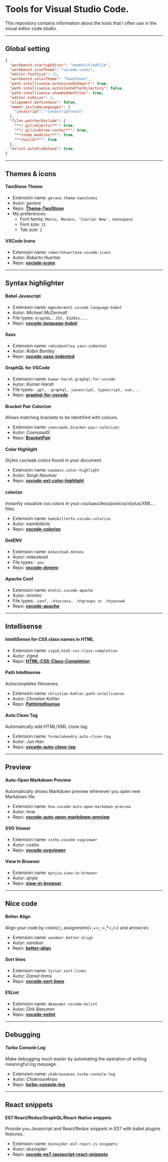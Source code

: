 # Tools for Visual Studio Code.

This repository contains information about the tools that I often use in the visual editor code studio.

---
## Global setting
```json
{
  "workbench.startupEditor": "newUntitledFile",
  "workbench.iconTheme": "vscode-icons",
  "editor.fontSize": 13,
  "workbench.colorTheme": "TwoStones",
  "path-intellisense.extensionOnImport": true,
  "path-intellisense.autoSlashAfterDirectory": false,
  "path-intellisense.showHiddenFiles": true,
  "editor.tabSize": 2,
  "alignment.beforeSave": false,
  "emmet.includeLanguages": {
    "javascript": "javascriptreact"
  },
  "files.watcherExclude": {
    "**/.git/objects/**": true,
    "**/.git/subtree-cache/**": true,
    "**/node_modules/**": true,
    "**/build/**": true
  },
  "eslint.autoFixOnSave": true,
}
```


---
## Themes & icons
#### TwoStone Theme
- Extension name: `gerane.theme-twostones`
- Autor: _gerane_
- Repo: **<a href="https://marketplace.visualstudio.com/items?itemName=gerane.Theme-TwoStones" target="_blank">Theme-TwoStone</a>**
- My preferences: 
  - Font family: `Menlo, Monaco, 'Courier New', monospace`
  - Font size: `13`
  - Tab size: `2`


#### VSCode Icons
  - Extension name: `robertohuertasm.vscode-icons`
  - Autor: _Roberto Huertas_
  - Repo: **<a href="https://github.com/vscode-icons/vscode-icons" target="_blank">vscode-icons</a>**


---
## Syntax highlighter
#### Babel Javascript
  - Extension name: `mgmcdermott.vscode-language-babel`
  - Autor: _Michael McDermott_
  - File types: `GraphQL, JSX, ES201x,...`
  - Repo: **<a href="https://github.com/michaelgmcd/vscode-language-babel" target="_blank">vscode-language-babel</a>**

#### Sass
  - Extension name: `robinbentley.sass-indented`
  - Autor: _Robin Bentley_
  - Repo: **<a href="https://github.com/robinbentley/vscode-sass-indented" target="_blank">vscode-sass-indented</a>**

#### GraphQL for VSCode
  - Extension name: `kumar-harsh.graphql-for-vscode`
  - Autor: _Kumar Harsh_
  - File types: `.gpl, .graphql, javascript, typescript, vue,...`
  - Repo: **<a href="https://github.com/kumarharsh/graphql-for-vscode" target="_blank">graphql-for-vscode</a>**

#### Bracket Pair Colorizer
Allows matching brackets to be identified with colours.
  - Extension name: `coenraads.bracket-pair-colorizer`
  - Autor: _CoenraadS_
  - Repo: **<a href="https://github.com/CoenraadS/BracketPair" target="_blank">BracketPair</a>**

#### Color Highlight
Styles css/web colors found in your document.
  - Extension name: `naumovs.color-highlight`
  - Autor: _Sergii Naumov_
  - Repo: **<a href="https://github.com/sergiirocks/vscode-ext-color-highlight" target="_blank">vscode-ext-color-highlight</a>**

#### colorize
Instantly visualize css colors in your css/sass/less/postcss/stylus/XML... files.
  - Extension name: `kamikillerto.vscode-colorize`
  - Autor: _kamikillerto_
  - Repo: **<a href="https://github.com/kamikillerto/vscode-colorize" target="_blank">vscode-colorize</a>**

#### DotENV
  - Extension name: `mikestead.dotenv`
  - Autor: _mikestead_
  - File types: `.env`
  - Repo: **<a href="https://github.com/mikestead/vscode-dotenv" target="_blank">vscode-dotenv</a>**

#### Apache Conf
  - Extension name: `mrmlnc.vscode-apache`
  - Autor: _mrmlnc_
  - File types: `.conf, .htaccess, .htgroups or .htpasswd`
  - Repo: **<a href="https://github.com/mrmlnc/vscode-apache" target="_blank">vscode-apache</a>**


---
## Intellisense
#### IntelliSense for CSS class names in HTML
  - Extension name: `zignd.html-css-class-completion`
  - Autor: _zignd_
  - Repo: **<a href="https://github.com/Zignd/HTML-CSS-Class-Completion" target="_blank">HTML-CSS-Class-Completion</a>**
 
#### Path Intellisense
Autocompletes filenames.
  - Extension name: `christian-kohler.path-intellisense`
  - Autor: _Christian Kohler_
  - Repo: **<a href="https://github.com/ChristianKohler/PathIntellisense" target="_blank">PathIntellisense</a>**

#### Auto Close Tag
Automatically add HTML/XML close tag.
  - Extension name: `formulahendry.auto-close-tag`
  - Autor: _Jun Han_
  - Repo: **<a href="https://github.com/formulahendry/vscode-auto-close-tag" target="_blank">vscode-auto-close-tag</a>**


---
## Preview
#### Auto-Open Markdown Preview
Automatically shows Markdown preview whenever you open new Markdown file.
  - Extension name: `hnw.vscode-auto-open-markdown-preview`
  - Autor: _hnw_
  - Repo: **<a href="https://github.com/hnw/vscode-auto-open-markdown-preview" target="_blank">vscode-auto-open-markdown-preview</a>**

#### SVG Viewer
  - Extension name: `cssho.vscode-svgviewer`
  - Autor: _cssho_
  - Repo: **<a href="https://github.com/cssho/vscode-svgviewer" target="_blank">vscode-svgviewer</a>**

#### View In Browser
  - Extension name: `qinjia.view-in-browser`
  - Autor: _qinjia_
  - Repo: **<a href="https://github.com/hellopao/view-in-browser" target="_blank">view-in-browser</a>**


---
## Nice code
#### Better Align
Align your code by colon(:), assignment(=,+=,-=,*=,/=) and arrow(=>).
  - Extension name: `xandeer.better-align`
  - Autor: _xandeer_
  - Repo: **<a href="https://github.com/xandeer/better-align" target="_blank">better-align</a>**
 
#### Sort lines
  - Extension name: `tyriar.sort-lines`
  - Autor: _Daniel Imms_
  - Repo: **<a href="https://github.com/Tyriar/vscode-sort-lines" target="_blank">vscode-sort-lines</a>**

#### ESLint
  - Extension name: `dbaeumer.vscode-eslint`
  - Autor: _Dirk Baeumer_
  - Repo: **<a href="https://github.com/Microsoft/vscode-eslint" target="_blank">vscode-eslint</a>**


---
## Debugging
#### Turbo Console Log
Make debugging much easier by automating the operation of writing meaningful log message.
  - Extension name: `chakrounanas.turbo-console-log`
  - Autor: _ChakrounAnas_
  - Repo: **<a href="https://github.com/Chakroun-Anas/turbo-console-log" target="_blank">turbo-console-log</a>**


---
## React snippets
#### ES7 React/Redux/GraphQL/React-Native snippets
Provide you Javascript and React/Redux snippets in ES7 with babel plugins features.
  - Extension name: `dsznajder.es7-react-js-snippets`
  - Autor: _dsznajder_
  - Repo: **<a href="https://github.com/dsznajder/vscode-es7-javascript-react-snippets" target="_blank">vscode-es7-javascript-react-snippets</a>**